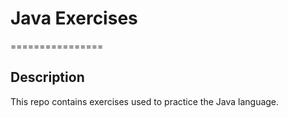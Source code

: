 # Java Exercises
================

## Description
This repo contains exercises used to practice the Java language. 